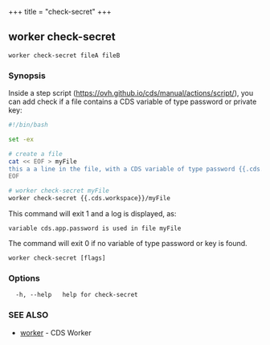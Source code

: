 +++
title = "check-secret"
+++
## worker check-secret

`worker check-secret fileA fileB`

### Synopsis



Inside a step script (https://ovh.github.io/cds/manual/actions/script/), you can add check if a file contains a CDS variable of type password or private key:

```bash
#!/bin/bash

set -ex

# create a file
cat << EOF > myFile
this a a line in the file, with a CDS variable of type password {{.cds.app.password}}
EOF

# worker check-secret myFile
worker check-secret {{.cds.workspace}}/myFile
```

This command will exit 1 and a log is displayed, as:

	variable cds.app.password is used in file myFile

The command will exit 0 if no variable of type password or key is found.

		

```
worker check-secret [flags]
```

### Options

```
  -h, --help   help for check-secret
```

### SEE ALSO

* [worker](/cli/worker/worker/)	 - CDS Worker

